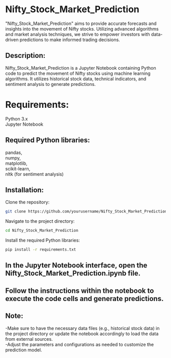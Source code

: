 # Nifty_Stock_Market_Prediction
"Nifty_Stock_Market_Prediction" aims to provide accurate forecasts and insights into the movement of Nifty stocks. Utilizing advanced algorithms and market analysis techniques, we strive to empower investors with data-driven predictions to make informed trading decisions. 
## Description:
Nifty_Stock_Market_Prediction is a Jupyter Notebook containing Python code to predict the movement of Nifty stocks using machine learning algorithms. It utilizes historical stock data, technical indicators, and sentiment analysis to generate predictions.

# Requirements:<br>
Python 3.x<br>
Jupyter Notebook<be>

## Required Python libraries: 
pandas, <br>
numpy, <br>
matplotlib,<br>
scikit-learn, <br>
nltk (for sentiment analysis)<be>

## Installation:
Clone the repository:
```bash
git clone https://github.com/yourusername/Nifty_Stock_Market_Prediction.git
```
Navigate to the project directory:
```bash
cd Nifty_Stock_Market_Prediction
```

Install the required Python libraries:
```bash
pip install -r requirements.txt
```
## In the Jupyter Notebook interface, open the Nifty_Stock_Market_Prediction.ipynb file.
## Follow the instructions within the notebook to execute the code cells and generate predictions.

## Note:
-Make sure to have the necessary data files (e.g., historical stock data) in the project directory or update the notebook accordingly to load the data from external sources.<br>
-Adjust the parameters and configurations as needed to customize the prediction model.
